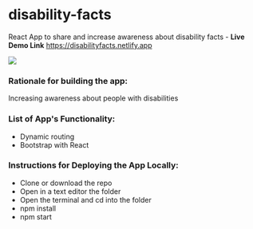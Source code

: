 # disability-facts
React App to share and increase awareness about disability facts - **Live Demo Link** https://disabilityfacts.netlify.app

![](images/disafactspreview.gif)

### Rationale for building the app:

Increasing awareness about people with disabilities

### List of App's Functionality:

- Dynamic routing
- Bootstrap with React

### Instructions for Deploying the App Locally:

- Clone or download the repo
- Open in a text editor the folder
- Open the terminal and cd into the folder
- npm install
- npm start
